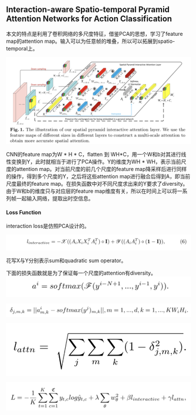 ## Interaction-aware Spatio-temporal Pyramid Attention Networks for Action Classification

本文的特点是利用了卷积网络的多尺度特征，借鉴PCA的思想，学习了feature map的attention map。输入可以为任意帧的堆叠，所以可以拓展到spatio-temporal上。

![p6](imgs_xd/p6.png)

CNN的feature map为W * H * C，flatten 到 WH*C，用一个W和b对其进行线性变换到Y，此时就相当于进行了PCA操作。Y的维度为WH *  WH，表示当前尺度的attention map。对当前尺度的前几个尺度的feature map降采样后进行同样的操作，得到多个尺度的Y，之后将这些attention map进行融合后得到A，即当前尺度最终的feature map。在损失函数中对不同尺度求出来的Y要求了diversity。由于W和b的维度只与对应层的feature map维度有关，所以在时间上可以将一系列帧一起输入网络，提取出时空信息。



#### Loss Function

interaction loss是仿照PCA设计的。

![p10](imgs_xd/p10.png)

花写X与Y分别表示sum和quadratic sum operator。

下面的损失函数就是为了保证每一个尺度的attention有diversity。![p15](imgs_xd/p15.png)

![p12](imgs_xd/p12.png)

![p14](imgs_xd/p14.png)

![p13](imgs_xd/p13.png)



